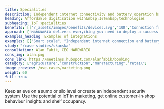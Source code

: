 ```yaml
---
title: Specialities
description: Independent internet connectivity and battery operation bring a whole new range of possibilities and opportunities for disruption.
heading: Affordable digitisation with&nbsp;IoT&nbsp;technologies
subheading: IoT specialities
benefits: [['/_assets/images/benefits/devices.svg','100','Connection from anywhere','The LPWAN networks have made it possible to connect devices from anywhere and communicate with low power consumption.'],['/_assets/images/benefits/batteries.svg','100','Long battery life','LPWAN support and superb power management of our devices mean years of battery operation.'],['/_assets/images/benefits/scalable.svg','100','Easy integration','We support a variety of interfaces and protocols and provide API. Partners can take advantage of open SDK and develop a firmware.']]
approach: ["HARDWARIO delivers everything you need to deploy a successful IoT project - from devices to cloud environments and APIs.","Our products and services include IoT devices and sensors, easily connected from anywhere to the Internet via LPWAN networks, connectivity, cloud-based device management and APIs for integration with other systems."]
examples_heading: Examples of integrations
examples: [["Smart scale", "Independent internet connection and battery power. Product quantity and volume data or marketing data on customer behaviour at the shelf."],["Distance measurement", "Ultrasonic distance measurement determines the level of a sump, well or the amount of material in a silo."],["Security Systems", "Detection of motion, tampering, door openings, gas leaks, battery operation, and internet connectivity brings many new opportunities."]]
study: "/case-studies/skanska"
consultation: Alan Fabik, CEO HARDWARIO
cons_img: alan.png
cons_link: https://meetings.hubspot.com/alanfabik/booking
category: ["agriculture","construction","manufacturing","retail"]
image_preview: /use-cases/marketing.png
weight: 60
full: true
---
```


Keep an eye on a sump or silo level or create an independent security system. Use the potential of IoT in marketing, get online customer-in-shop behaviour insights and shelf occupancy.
